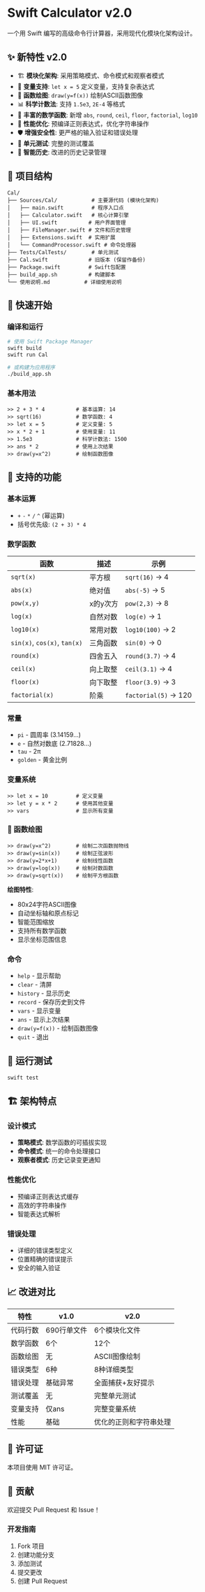 # Swift Calculator v2.0

一个用 Swift 编写的高级命令行计算器，采用现代化模块化架构设计。

## ✨ 新特性 v2.0

- 🏗️ **模块化架构**: 采用策略模式、命令模式和观察者模式
- 🔢 **变量支持**: `let x = 5` 定义变量，支持复杂表达式
- 🎨 **函数绘图**: `draw(y=f(x))` 绘制ASCII函数图像
- 📊 **科学计数法**: 支持 `1.5e3`, `2E-4` 等格式
- 🧮 **丰富的数学函数**: 新增 `abs`, `round`, `ceil`, `floor`, `factorial`, `log10`
- 🚀 **性能优化**: 预编译正则表达式，优化字符串操作
- 🛡️ **增强安全性**: 更严格的输入验证和错误处理
- 🧪 **单元测试**: 完整的测试覆盖
- 💾 **智能历史**: 改进的历史记录管理

## 📁 项目结构

```
Cal/
├── Sources/Cal/           # 主要源代码 (模块化架构)
│   ├── main.swift         # 程序入口点
│   ├── Calculator.swift   # 核心计算引擎
│   ├── UI.swift          # 用户界面管理
│   ├── FileManager.swift # 文件和历史管理
│   ├── Extensions.swift  # 实用扩展
│   └── CommandProcessor.swift # 命令处理器
├── Tests/CalTests/        # 单元测试
├── Cal.swift             # 旧版本 (保留作备份)
├── Package.swift         # Swift包配置
├── build_app.sh          # 构建脚本
└── 使用说明.md           # 详细使用说明
```

## 🚀 快速开始

### 编译和运行

```bash
# 使用 Swift Package Manager
swift build
swift run Cal

# 或构建为应用程序
./build_app.sh
```

### 基本用法

```
>> 2 + 3 * 4          # 基本运算: 14
>> sqrt(16)           # 数学函数: 4
>> let x = 5          # 定义变量: 5
>> x * 2 + 1          # 使用变量: 11
>> 1.5e3              # 科学计数法: 1500
>> ans * 2            # 使用上次结果
>> draw(y=x^2)        # 绘制函数图像
```

## 🧮 支持的功能

### 基本运算
- `+` `-` `*` `/` `^` (幂运算)
- 括号优先级: `(2 + 3) * 4`

### 数学函数
| 函数 | 描述 | 示例 |
|------|------|------|
| `sqrt(x)` | 平方根 | `sqrt(16)` → 4 |
| `abs(x)` | 绝对值 | `abs(-5)` → 5 |
| `pow(x,y)` | x的y次方 | `pow(2,3)` → 8 |
| `log(x)` | 自然对数 | `log(e)` → 1 |
| `log10(x)` | 常用对数 | `log10(100)` → 2 |
| `sin(x)`, `cos(x)`, `tan(x)` | 三角函数 | `sin(0)` → 0 |
| `round(x)` | 四舍五入 | `round(3.7)` → 4 |
| `ceil(x)` | 向上取整 | `ceil(3.1)` → 4 |
| `floor(x)` | 向下取整 | `floor(3.9)` → 3 |
| `factorial(x)` | 阶乘 | `factorial(5)` → 120 |

### 常量
- `pi` - 圆周率 (3.14159...)
- `e` - 自然对数底 (2.71828...)
- `tau` - 2π
- `golden` - 黄金比例

### 变量系统
```
>> let x = 10         # 定义变量
>> let y = x * 2      # 使用其他变量
>> vars               # 显示所有变量
```

### 🎨 函数绘图
```
>> draw(y=x^2)        # 绘制二次函数抛物线
>> draw(y=sin(x))     # 绘制正弦波形
>> draw(y=2*x+1)      # 绘制线性函数
>> draw(y=log(x))     # 绘制对数函数
>> draw(y=sqrt(x))    # 绘制平方根函数
```

**绘图特性**:
- 80x24字符ASCII图像
- 自动坐标轴和原点标记
- 智能范围缩放
- 支持所有数学函数
- 显示坐标范围信息

### 命令
- `help` - 显示帮助
- `clear` - 清屏
- `history` - 显示历史
- `record` - 保存历史到文件
- `vars` - 显示变量
- `ans` - 显示上次结果
- `draw(y=f(x))` - 绘制函数图像
- `quit` - 退出

## 🧪 运行测试

```bash
swift test
```

## 🏗️ 架构特点

### 设计模式
- **策略模式**: 数学函数的可插拔实现
- **命令模式**: 统一的命令处理接口
- **观察者模式**: 历史记录变更通知

### 性能优化
- 预编译正则表达式缓存
- 高效的字符串操作
- 智能表达式解析

### 错误处理
- 详细的错误类型定义
- 位置精确的错误提示
- 安全的输入验证

## 📈 改进对比

| 特性 | v1.0 | v2.0 |
|------|------|------|
| 代码行数 | 690行单文件 | 6个模块化文件 |
| 数学函数 | 6个 | 12个 |
| 函数绘图 | 无 | ASCII图像绘制 |
| 错误类型 | 6种 | 8种详细类型 |
| 错误处理 | 基础异常 | 全面捕获+友好提示 |
| 测试覆盖 | 无 | 完整单元测试 |
| 变量支持 | 仅ans | 完整变量系统 |
| 性能 | 基础 | 优化的正则和字符串处理 |

## 📄 许可证

本项目使用 MIT 许可证。

## 🤝 贡献

欢迎提交 Pull Request 和 Issue！

### 开发指南
1. Fork 项目
2. 创建功能分支
3. 添加测试
4. 提交更改
5. 创建 Pull Request
